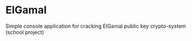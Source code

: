 # ElGamal

Simple console application for cracking ElGamal public key crypto-system (school project)

